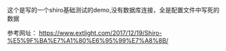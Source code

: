 这个是写的一个shiro基础测试的demo,没有数据库连接，全是配置文件中写死的数据

参考网址：
https://www.extlight.com/2017/12/19/Shiro-%E5%9F%BA%E7%A1%80%E6%95%99%E7%A8%8B/